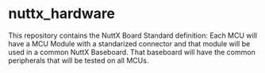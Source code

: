 # nuttx_hardware
This repository contains the NuttX Board Standard definition:
Each MCU will have a MCU Module with a standarized connector and that module will be used in a common NuttX Baseboard.
That baseboard will have the common peripherals that will be tested on all MCUs.
